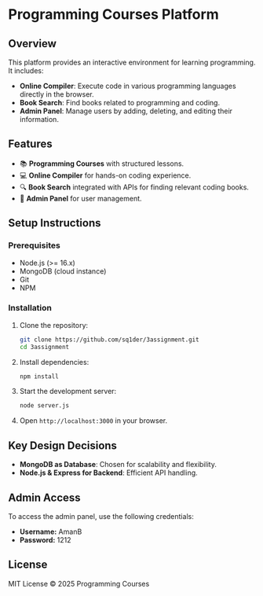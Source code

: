 # Programming Courses Platform

## Overview
This platform provides an interactive environment for learning programming. It includes:
- **Online Compiler**: Execute code in various programming languages directly in the browser.
- **Book Search**: Find books related to programming and coding.
- **Admin Panel**: Manage users by adding, deleting, and editing their information.

## Features
- 📚 **Programming Courses** with structured lessons.
- 💻 **Online Compiler** for hands-on coding experience.
- 🔍 **Book Search** integrated with APIs for finding relevant coding books.
- 🔧 **Admin Panel** for user management.

## Setup Instructions

### Prerequisites
- Node.js (>= 16.x)
- MongoDB (cloud instance)
- Git
- NPM

### Installation
1. Clone the repository:
   ```sh
   git clone https://github.com/sq1der/3assignment.git
   cd 3assignment
   ```
2. Install dependencies:
   ```sh
   npm install 
   ```
3. Start the development server:
   ```sh
   node server.js
   ```
4. Open `http://localhost:3000` in your browser.

## Key Design Decisions
- **MongoDB as Database**: Chosen for scalability and flexibility.
- **Node.js & Express for Backend**: Efficient API handling.

## Admin Access
To access the admin panel, use the following credentials:

- **Username:** AmanB  
- **Password:** 1212  


## License
MIT License © 2025 Programming Courses